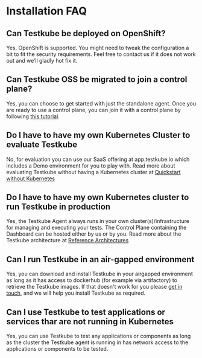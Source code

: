# Installation FAQ

## Can Testkube be deployed on OpenShift?

Yes, OpenShift is supported. You might need to tweak the configuration a bit to fit the security requirements. Feel free to contact us if it does not work out and we’ll gladly hot fix it.

## Can Testkube OSS be migrated to join a control plane?

Yes, you can choose to get started with just the standalone agent. Once you are ready to use a control plane, you can join it with a control plane by following [this tutorial][migrate-oss].

## Do I have to have my own Kubernetes Cluster to evaluate Testkube

No, for evaluation you can use our SaaS offering at app.testkube.io which includes a Demo environment for you to play with. Read more about evaluating 
Testkube without having a Kubernetes cluster at [Quickstart without Kubernetes](quickstart-no-k8s.mdx)

## Do I have to have my own Kubernetes cluster to run Testkube in production

Yes, the Testkube Agent always runs in your own cluster(s)/infrastructure for managing and executing your tests. 
The Control Plane containing the Dashboard can be hosted either by us or by you. Read more about the Testkube architecture at
[Reference Architectures](reference-architectures.md)

## Can I run Testkube in an air-gapped environment

Yes, you can download and install Testkube in your airgapped environment as long as it has access to dockerhub (for example via artifactory) to retrieve the Testkube images. 
If that doesn't work for you please [get in touch](https://testkube.io/contact), and we will help you install Testkube as required.

## Can I use Testkube to test applications or services thar are not running in Kubernetes

Yes, you can use Testkube to test any applications or components as long as the cluster the Testkube agent is running in has network access to the applications
or components to be tested.

[migrate-oss]: /testkube-pro-on-prem/articles/migrating-from-oss-to-pro

